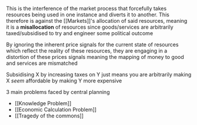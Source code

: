 This is the interference of the market process that forcefully takes resources being used in one instance and diverts it to another.
This therefore is against the [[Markets]]'s allocation of said resources, meaning it is a **misallocation** 
of resources since goods/services are arbitrarily taxed/subsidised to try and engineer some political outcome

By ignoring the inherent price signals for the current state of resources which reflect the reality of these resources, they are engaging in a distortion of these prices signals meaning the mapping of money to good and services are mismatched

Subsidising X by increasing taxes on Y just means you are arbitrarily making X _seem_ affordable by making Y more expensive

3 main problems faced by central planning
- [[Knowledge Problem]]
- [[Economic Calculation Problem]]
- [[Tragedy of the commons]]
